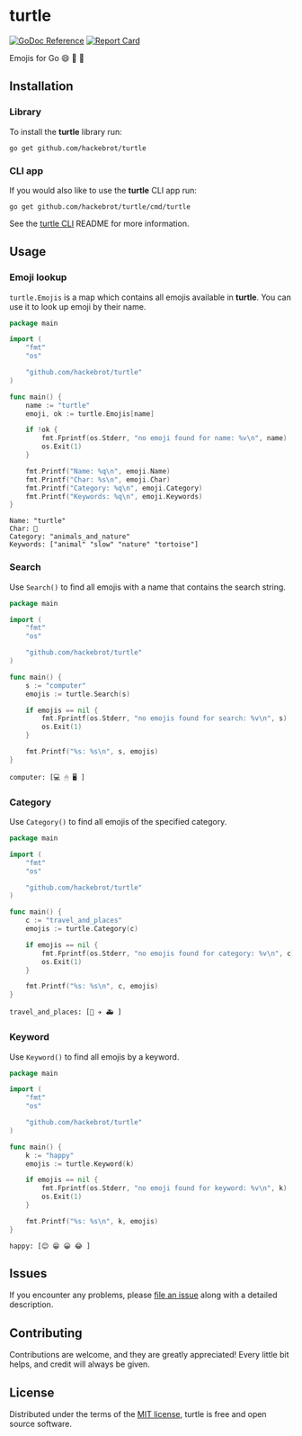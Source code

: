 # turtle

[![GoDoc Reference][godoc_badge]][godoc]
[![Report Card][report_card_badge]][report_card]

Emojis for Go 😄 🐢 🚀

## Installation

### Library

To install the **turtle** library run:

``go get github.com/hackebrot/turtle``

### CLI app

If you would also like to use the **turtle** CLI app run:

``go get github.com/hackebrot/turtle/cmd/turtle``

See the [turtle CLI][cli] README for more information.

## Usage

### Emoji lookup

``turtle.Emojis`` is a map which contains all emojis available in **turtle**.
You can use it to look up emoji by their name.

```go
package main

import (
	"fmt"
	"os"

	"github.com/hackebrot/turtle"
)

func main() {
	name := "turtle"
	emoji, ok := turtle.Emojis[name]

	if !ok {
		fmt.Fprintf(os.Stderr, "no emoji found for name: %v\n", name)
		os.Exit(1)
	}

	fmt.Printf("Name: %q\n", emoji.Name)
	fmt.Printf("Char: %s\n", emoji.Char)
	fmt.Printf("Category: %q\n", emoji.Category)
	fmt.Printf("Keywords: %q\n", emoji.Keywords)
}
```

```text
Name: "turtle"
Char: 🐢
Category: "animals_and_nature"
Keywords: ["animal" "slow" "nature" "tortoise"]
```

### Search

Use ``Search()`` to find all emojis with a name that contains the search string.

```go
package main

import (
	"fmt"
	"os"

	"github.com/hackebrot/turtle"
)

func main() {
	s := "computer"
	emojis := turtle.Search(s)

	if emojis == nil {
		fmt.Fprintf(os.Stderr, "no emojis found for search: %v\n", s)
		os.Exit(1)
	}

	fmt.Printf("%s: %s\n", s, emojis)
}
```

```text
computer: [💻 🖱 🖥 ]
```

### Category

Use ``Category()`` to find all emojis of the specified category.

```go
package main

import (
	"fmt"
	"os"

	"github.com/hackebrot/turtle"
)

func main() {
	c := "travel_and_places"
	emojis := turtle.Category(c)

	if emojis == nil {
		fmt.Fprintf(os.Stderr, "no emojis found for category: %v\n", c)
		os.Exit(1)
	}

	fmt.Printf("%s: %s\n", c, emojis)
}
```

```text
travel_and_places: [🚡 ✈️ 🚑 ]
```

### Keyword

Use ``Keyword()`` to find all emojis by a keyword.

```go
package main

import (
	"fmt"
	"os"

	"github.com/hackebrot/turtle"
)

func main() {
	k := "happy"
	emojis := turtle.Keyword(k)

	if emojis == nil {
		fmt.Fprintf(os.Stderr, "no emoji found for keyword: %v\n", k)
		os.Exit(1)
	}

	fmt.Printf("%s: %s\n", k, emojis)
}
```

```text
happy: [😊 😁 😀 😂 ]
```

## Issues

If you encounter any problems, please [file an issue][new-issue] along with a
detailed description.

## Contributing

Contributions are welcome, and they are greatly appreciated! Every little bit
helps, and credit will always be given.

## License

Distributed under the terms of the [MIT license][mit], turtle is free and
open source software.

[cli]: /cmd/turtle/README.md
[godoc]: https://godoc.org/github.com/hackebrot/turtle (See GoDoc Reference)
[godoc_badge]: https://img.shields.io/badge/go-documentation-blue.svg?style=flat
[mit]: /LICENSE
[new-issue]: https://github.com/hackebrot/turtle/issues/new
[report_card]: https://goreportcard.com/report/github.com/hackebrot/turtle (See Go Report Card)
[report_card_badge]: https://goreportcard.com/badge/github.com/hackebrot/turtle

